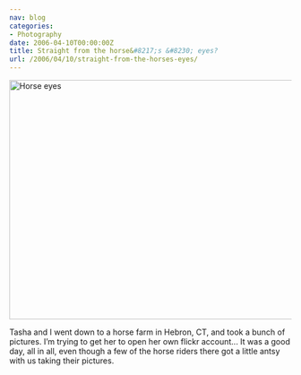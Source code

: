 ```yaml
---
nav: blog
categories:
- Photography
date: 2006-04-10T00:00:00Z
title: Straight from the horse&#8217;s &#8230; eyes?
url: /2006/04/10/straight-from-the-horses-eyes/
---
```


<a data-flickr-embed="true" data-header="true" data-footer="true"  href="https://www.flickr.com/photos/whatsyourmeme/126283790/" title="Horse eyes"><img src="https://c1.staticflickr.com/1/53/126283790_963a140c2a_z.jpg?zz&#x3D;1" width="640" height="427" alt="Horse eyes"></a><script async src="//embedr.flickr.com/assets/client-code.js" charset="utf-8"></script>

Tasha and I went down to a horse farm in Hebron, CT, and took a bunch of pictures. I’m trying to get her to open her own flickr account... It was a good day, all in all, even though a few of the horse riders there got a little antsy with us taking their pictures.

